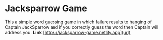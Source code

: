 # Jacksparrow Game
This a simple word guessing game in which failure results to hanging of Captain JackSparrow and if you correctly guess the word then Captain will address you.
 **Link**  [https://jacksparrow-game.netlify.app](url)  
